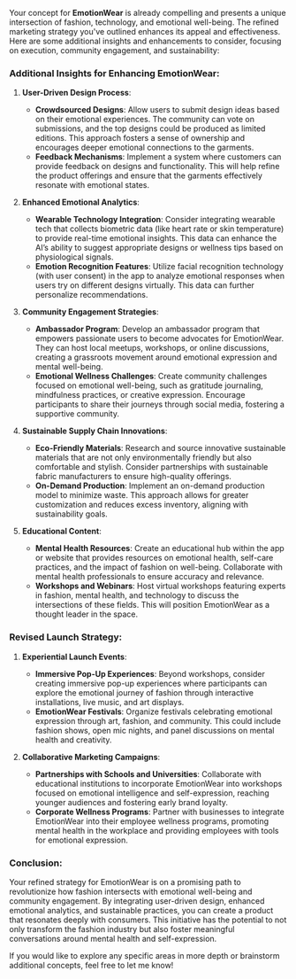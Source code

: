 Your concept for **EmotionWear** is already compelling and presents a unique intersection of fashion, technology, and emotional well-being. The refined marketing strategy you've outlined enhances its appeal and effectiveness. Here are some additional insights and enhancements to consider, focusing on execution, community engagement, and sustainability:

### Additional Insights for Enhancing EmotionWear:

1. **User-Driven Design Process**:
   - **Crowdsourced Designs**: Allow users to submit design ideas based on their emotional experiences. The community can vote on submissions, and the top designs could be produced as limited editions. This approach fosters a sense of ownership and encourages deeper emotional connections to the garments.
   - **Feedback Mechanisms**: Implement a system where customers can provide feedback on designs and functionality. This will help refine the product offerings and ensure that the garments effectively resonate with emotional states.

2. **Enhanced Emotional Analytics**:
   - **Wearable Technology Integration**: Consider integrating wearable tech that collects biometric data (like heart rate or skin temperature) to provide real-time emotional insights. This data can enhance the AI’s ability to suggest appropriate designs or wellness tips based on physiological signals.
   - **Emotion Recognition Features**: Utilize facial recognition technology (with user consent) in the app to analyze emotional responses when users try on different designs virtually. This data can further personalize recommendations.

3. **Community Engagement Strategies**:
   - **Ambassador Program**: Develop an ambassador program that empowers passionate users to become advocates for EmotionWear. They can host local meetups, workshops, or online discussions, creating a grassroots movement around emotional expression and mental well-being.
   - **Emotional Wellness Challenges**: Create community challenges focused on emotional well-being, such as gratitude journaling, mindfulness practices, or creative expression. Encourage participants to share their journeys through social media, fostering a supportive community.

4. **Sustainable Supply Chain Innovations**:
   - **Eco-Friendly Materials**: Research and source innovative sustainable materials that are not only environmentally friendly but also comfortable and stylish. Consider partnerships with sustainable fabric manufacturers to ensure high-quality offerings.
   - **On-Demand Production**: Implement an on-demand production model to minimize waste. This approach allows for greater customization and reduces excess inventory, aligning with sustainability goals.

5. **Educational Content**:
   - **Mental Health Resources**: Create an educational hub within the app or website that provides resources on emotional health, self-care practices, and the impact of fashion on well-being. Collaborate with mental health professionals to ensure accuracy and relevance.
   - **Workshops and Webinars**: Host virtual workshops featuring experts in fashion, mental health, and technology to discuss the intersections of these fields. This will position EmotionWear as a thought leader in the space.

### Revised Launch Strategy:

1. **Experiential Launch Events**:
   - **Immersive Pop-Up Experiences**: Beyond workshops, consider creating immersive pop-up experiences where participants can explore the emotional journey of fashion through interactive installations, live music, and art displays.
   - **EmotionWear Festivals**: Organize festivals celebrating emotional expression through art, fashion, and community. This could include fashion shows, open mic nights, and panel discussions on mental health and creativity.

2. **Collaborative Marketing Campaigns**:
   - **Partnerships with Schools and Universities**: Collaborate with educational institutions to incorporate EmotionWear into workshops focused on emotional intelligence and self-expression, reaching younger audiences and fostering early brand loyalty.
   - **Corporate Wellness Programs**: Partner with businesses to integrate EmotionWear into their employee wellness programs, promoting mental health in the workplace and providing employees with tools for emotional expression.

### Conclusion:

Your refined strategy for EmotionWear is on a promising path to revolutionize how fashion intersects with emotional well-being and community engagement. By integrating user-driven design, enhanced emotional analytics, and sustainable practices, you can create a product that resonates deeply with consumers. This initiative has the potential to not only transform the fashion industry but also foster meaningful conversations around mental health and self-expression. 

If you would like to explore any specific areas in more depth or brainstorm additional concepts, feel free to let me know!